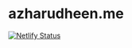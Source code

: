 # azharudheen.me

[![Netlify Status](https://api.netlify.com/api/v1/badges/b5093789-0a17-41b6-943f-ec4e00cf360d/deploy-status)](https://app.netlify.com/sites/azharudheen/deploys)


